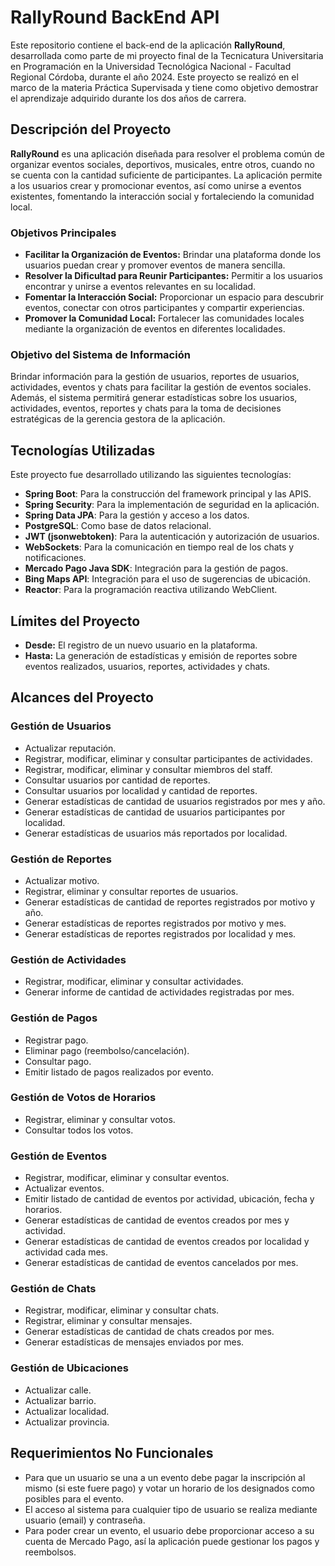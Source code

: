 # RallyRound BackEnd API

Este repositorio contiene el back-end de la aplicación **RallyRound**, desarrollada como parte de mi proyecto final de la Tecnicatura Universitaria en Programación en la Universidad Tecnológica Nacional - Facultad Regional Córdoba, durante el año 2024. Este proyecto se realizó en el marco de la materia Práctica Supervisada y tiene como objetivo demostrar el aprendizaje adquirido durante los dos años de carrera.

## Descripción del Proyecto

**RallyRound** es una aplicación diseñada para resolver el problema común de organizar eventos sociales, deportivos, musicales, entre otros, cuando no se cuenta con la cantidad suficiente de participantes. La aplicación permite a los usuarios crear y promocionar eventos, así como unirse a eventos existentes, fomentando la interacción social y fortaleciendo la comunidad local.

### Objetivos Principales

- **Facilitar la Organización de Eventos:** Brindar una plataforma donde los usuarios puedan crear y promover eventos de manera sencilla.
- **Resolver la Dificultad para Reunir Participantes:** Permitir a los usuarios encontrar y unirse a eventos relevantes en su localidad.
- **Fomentar la Interacción Social:** Proporcionar un espacio para descubrir eventos, conectar con otros participantes y compartir experiencias.
- **Promover la Comunidad Local:** Fortalecer las comunidades locales mediante la organización de eventos en diferentes localidades.

### Objetivo del Sistema de Información

Brindar información para la gestión de usuarios, reportes de usuarios, actividades, eventos y chats para facilitar la gestión de eventos sociales. Además, el sistema permitirá generar estadísticas sobre los usuarios, actividades, eventos, reportes y chats para la toma de decisiones estratégicas de la gerencia gestora de la aplicación.

## Tecnologías Utilizadas

Este proyecto fue desarrollado utilizando las siguientes tecnologías:

- **Spring Boot**: Para la construcción del framework principal y las APIS.
- **Spring Security**: Para la implementación de seguridad en la aplicación.
- **Spring Data JPA**: Para la gestión y acceso a los datos.
- **PostgreSQL**: Como base de datos relacional.
- **JWT (jsonwebtoken)**: Para la autenticación y autorización de usuarios.
- **WebSockets**: Para la comunicación en tiempo real de los chats y notificaciones.
- **Mercado Pago Java SDK**: Integración para la gestión de pagos.
- **Bing Maps API**: Integración para el uso de sugerencias de ubicación.
- **Reactor**: Para la programación reactiva utilizando WebClient.

## Límites del Proyecto

- **Desde:** El registro de un nuevo usuario en la plataforma.
- **Hasta:** La generación de estadísticas y emisión de reportes sobre eventos realizados, usuarios, reportes, actividades y chats.

## Alcances del Proyecto

### Gestión de Usuarios
- Actualizar reputación.
- Registrar, modificar, eliminar y consultar participantes de actividades.
- Registrar, modificar, eliminar y consultar miembros del staff.
- Consultar usuarios por cantidad de reportes.
- Consultar usuarios por localidad y cantidad de reportes.
- Generar estadísticas de cantidad de usuarios registrados por mes y año.
- Generar estadísticas de cantidad de usuarios participantes por localidad.
- Generar estadísticas de usuarios más reportados por localidad.

### Gestión de Reportes
- Actualizar motivo.
- Registrar, eliminar y consultar reportes de usuarios.
- Generar estadísticas de cantidad de reportes registrados por motivo y año.
- Generar estadísticas de reportes registrados por motivo y mes.
- Generar estadísticas de reportes registrados por localidad y mes.

### Gestión de Actividades
- Registrar, modificar, eliminar y consultar actividades.
- Generar informe de cantidad de actividades registradas por mes.

### Gestión de Pagos
- Registrar pago.
- Eliminar pago (reembolso/cancelación).
- Consultar pago.
- Emitir listado de pagos realizados por evento.

### Gestión de Votos de Horarios
- Registrar, eliminar y consultar votos.
- Consultar todos los votos.

### Gestión de Eventos
- Registrar, modificar, eliminar y consultar eventos.
- Actualizar eventos.
- Emitir listado de cantidad de eventos por actividad, ubicación, fecha y horarios.
- Generar estadísticas de cantidad de eventos creados por mes y actividad.
- Generar estadísticas de cantidad de eventos creados por localidad y actividad cada mes.
- Generar estadísticas de cantidad de eventos cancelados por mes.

### Gestión de Chats
- Registrar, modificar, eliminar y consultar chats.
- Registrar, eliminar y consultar mensajes.
- Generar estadísticas de cantidad de chats creados por mes.
- Generar estadísticas de mensajes enviados por mes.

### Gestión de Ubicaciones
- Actualizar calle.
- Actualizar barrio.
- Actualizar localidad.
- Actualizar provincia.

## Requerimientos No Funcionales
- Para que un usuario se una a un evento debe pagar la inscripción al mismo (si este fuere pago) y votar un horario de los designados como posibles para el evento.
- El acceso al sistema para cualquier tipo de usuario se realiza mediante usuario (email) y contraseña.
- Para poder crear un evento, el usuario debe proporcionar acceso a su cuenta de Mercado Pago, así la aplicación puede gestionar los pagos y reembolsos.
